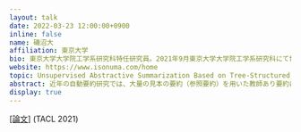 ```yaml
---
layout: talk
date: 2022-03-23 12:00:00+0900
inline: false
name: 磯沼大
affiliation: 東京大学
bio: 東京大学大学院工学系研究科特任研究員。2021年9月東京大学大学院工学系研究科にて博士（工学）を取得。その後同研究科特任研究員に着任し、現在に至る。自然言語処理、特に教師なし文書要約やトピックモデルに関する研究に従事。
website: https://www.isonuma.com/home
topic: Unsupervised Abstractive Summarization Based on Tree-Structured Topic Guidance and Rate-Distortion Theory
abstract: 近年の自動要約研究では、大量の見本の要約（参照要約）を用いた教師あり要約により飛躍的な性能向上を遂げている。しかし、実用上参照要約が用意されているケースは少なく、参照要約を用意するコストも大きい。そうした文書の一つとして商品レビューなどの意見文書を取り上げ、それらを対象にした教師なし生成型要約手法を提案する。教師なし生成型要約では、参照要約なしに要約文の潜在表現をいかに獲得するかが鍵となるが、本研究では文書に潜在するトピック木構造を手がかりに要約文の潜在表現を獲得することで、教師なし生成型要約を実現できることを示す。また直近では、要約タスクを歪みありデータ圧縮としてみなすことで、本研究やCentroid-based summarization (Radev et al., 2000)といった一連の教師なし要約手法の一般化を試みており、そうした取り組みについても簡単に紹介する。
display: true
--- 
```

[[論文]](https://arxiv.org/abs/2106.08007) (TACL 2021)
